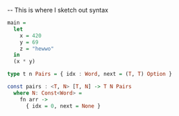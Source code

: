 -- This is where I sketch out syntax

```haskell
main = 
  let 
    x = 420
    y = 69
    z = "hewwo"
  in
  (x * y)

type t n Pairs = { idx : Word, next = (T, T) Option }

const pairs : <T, N> [T, N] -> T N Pairs 
  where N: Const<Word> = 
    fn arr -> 
      { idx = 0, next = None }
```
